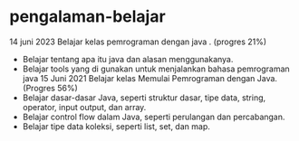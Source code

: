 # pengalaman-belajar

14 juni 2023
Belajar kelas pemrograman dengan java . (progres 21%)
* Belajar tentang apa itu java dan alasan menggunakanya.
* Belajar tools yang di gunakan untuk menjalankan bahasa pemrograman java
15 Juni 2021
Belajar kelas Memulai Pemrograman dengan Java. (Progres 56%)
* Belajar dasar-dasar Java, seperti struktur dasar, tipe data, string, operator, input output, dan array.
* Belajar control flow dalam Java, seperti perulangan dan percabangan.
* Belajar tipe data koleksi, seperti list, set, dan map.

